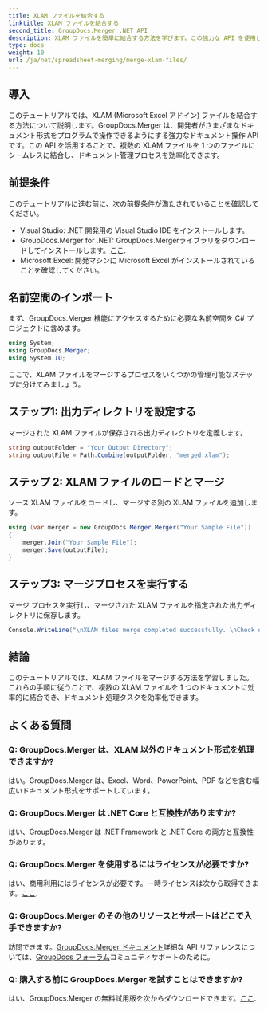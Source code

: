 ```yaml
---
title: XLAM ファイルを結合する
linktitle: XLAM ファイルを結合する
second_title: GroupDocs.Merger .NET API
description: XLAM ファイルを簡単に結合する方法を学びます。この強力な API を使用してドキュメント管理タスクを簡素化します。
type: docs
weight: 10
url: /ja/net/spreadsheet-merging/merge-xlam-files/
---
```

## 導入

このチュートリアルでは、XLAM (Microsoft Excel アドイン) ファイルを結合する方法について説明します。GroupDocs.Merger は、開発者がさまざまなドキュメント形式をプログラムで操作できるようにする強力なドキュメント操作 API です。この API を活用することで、複数の XLAM ファイルを 1 つのファイルにシームレスに結合し、ドキュメント管理プロセスを効率化できます。

## 前提条件

このチュートリアルに進む前に、次の前提条件が満たされていることを確認してください。

- Visual Studio: .NET 開発用の Visual Studio IDE をインストールします。
-  GroupDocs.Merger for .NET: GroupDocs.Mergerライブラリをダウンロードしてインストールします。[ここ](https://releases.groupdocs.com/merger/net/).
- Microsoft Excel: 開発マシンに Microsoft Excel がインストールされていることを確認してください。

## 名前空間のインポート

まず、GroupDocs.Merger 機能にアクセスするために必要な名前空間を C# プロジェクトに含めます。

```csharp
using System; 
using GroupDocs.Merger;
using System.IO;
```

ここで、XLAM ファイルをマージするプロセスをいくつかの管理可能なステップに分けてみましょう。

## ステップ1: 出力ディレクトリを設定する

マージされた XLAM ファイルが保存される出力ディレクトリを定義します。

```csharp
string outputFolder = "Your Output Directory";
string outputFile = Path.Combine(outputFolder, "merged.xlam");
```

## ステップ 2: XLAM ファイルのロードとマージ

ソース XLAM ファイルをロードし、マージする別の XLAM ファイルを追加します。

```csharp
using (var merger = new GroupDocs.Merger.Merger("Your Sample File"))
{
    merger.Join("Your Sample File");
    merger.Save(outputFile);
}
```

## ステップ3: マージプロセスを実行する

マージ プロセスを実行し、マージされた XLAM ファイルを指定された出力ディレクトリに保存します。

```csharp
Console.WriteLine("\nXLAM files merge completed successfully. \nCheck output in {0}", outputFolder);
```

## 結論

このチュートリアルでは、XLAM ファイルをマージする方法を学習しました。これらの手順に従うことで、複数の XLAM ファイルを 1 つのドキュメントに効率的に結合でき、ドキュメント処理タスクを効率化できます。

## よくある質問

### Q: GroupDocs.Merger は、XLAM 以外のドキュメント形式を処理できますか?

はい。GroupDocs.Merger は、Excel、Word、PowerPoint、PDF などを含む幅広いドキュメント形式をサポートしています。

### Q: GroupDocs.Merger は .NET Core と互換性がありますか?

はい、GroupDocs.Merger は .NET Framework と .NET Core の両方と互換性があります。

### Q: GroupDocs.Merger を使用するにはライセンスが必要ですか?

はい、商用利用にはライセンスが必要です。一時ライセンスは次から取得できます。[ここ](https://purchase.groupdocs.com/temporary-license/).

### Q: GroupDocs.Merger のその他のリソースとサポートはどこで入手できますか?

訪問できます。[GroupDocs.Merger ドキュメント](https://reference.groupdocs.com/merger/net/)詳細な API リファレンスについては、[GroupDocs フォーラム](https://forum.groupdocs.com/c/merger/32)コミュニティサポートのために。

### Q: 購入する前に GroupDocs.Merger を試すことはできますか?

はい、GroupDocs.Merger の無料試用版を次からダウンロードできます。[ここ](https://releases.groupdocs.com/).